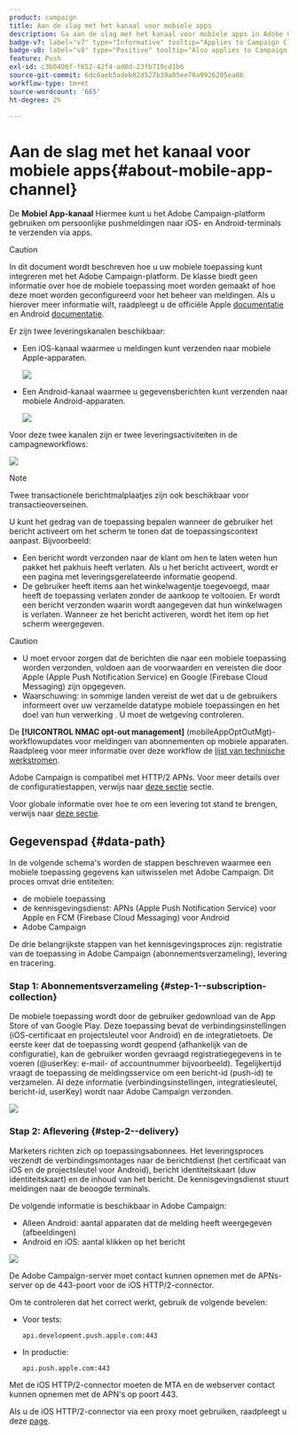 ```yaml
---
product: campaign
title: Aan de slag met het kanaal voor mobiele apps
description: Ga aan de slag met het kanaal voor mobiele apps in Adobe Campaign
badge-v7: label="v7" type="Informative" tooltip="Applies to Campaign Classic v7"
badge-v8: label="v8" type="Positive" tooltip="Also applies to Campaign v8"
feature: Push
exl-id: c3b0406f-f652-42f4-ad0d-23fb719cd1b6
source-git-commit: 6dc6aeb5adeb82d527b39a05ee70a9926205ea0b
workflow-type: tm+mt
source-wordcount: '665'
ht-degree: 2%

---
```


# Aan de slag met het kanaal voor mobiele apps{#about-mobile-app-channel}



De **Mobiel App-kanaal** Hiermee kunt u het Adobe Campaign-platform gebruiken om persoonlijke pushmeldingen naar iOS- en Android-terminals te verzenden via apps.

>[!CAUTION]
>
>In dit document wordt beschreven hoe u uw mobiele toepassing kunt integreren met het Adobe Campaign-platform. De klasse biedt geen informatie over hoe de mobiele toepassing moet worden gemaakt of hoe deze moet worden geconfigureerd voor het beheer van meldingen. Als u hierover meer informatie wilt, raadpleegt u de officiële Apple [documentatie](https://developer.apple.com/) en Android [documentatie](https://developer.android.com/index.html).

Er zijn twee leveringskanalen beschikbaar:

* Een iOS-kanaal waarmee u meldingen kunt verzenden naar mobiele Apple-apparaten.

   ![](assets/nmac_intro_2.png)

* Een Android-kanaal waarmee u gegevensberichten kunt verzenden naar mobiele Android-apparaten.

   ![](assets/nmac_intro_1.png)

Voor deze twee kanalen zijn er twee leveringsactiviteiten in de campagneworkflows:

![](assets/nmac_intro_3.png)


>[!NOTE]
>
>Twee transactionele berichtmalplaatjes zijn ook beschikbaar voor transactieoverseinen.

U kunt het gedrag van de toepassing bepalen wanneer de gebruiker het bericht activeert om het scherm te tonen dat de toepassingscontext aanpast. Bijvoorbeeld:

* Een bericht wordt verzonden naar de klant om hen te laten weten hun pakket het pakhuis heeft verlaten. Als u het bericht activeert, wordt er een pagina met leveringsgerelateerde informatie geopend.
* De gebruiker heeft items aan het winkelwagentje toegevoegd, maar heeft de toepassing verlaten zonder de aankoop te voltooien. Er wordt een bericht verzonden waarin wordt aangegeven dat hun winkelwagen is verlaten. Wanneer ze het bericht activeren, wordt het item op het scherm weergegeven.

>[!CAUTION]
>
>* U moet ervoor zorgen dat de berichten die naar een mobiele toepassing worden verzonden, voldoen aan de voorwaarden en vereisten die door Apple (Apple Push Notification Service) en Google (Firebase Cloud Messaging) zijn opgegeven.
>* Waarschuwing: in sommige landen vereist de wet dat u de gebruikers informeert over uw verzamelde datatype mobiele toepassingen en het doel van hun verwerking . U moet de wetgeving controleren.


De **[!UICONTROL NMAC opt-out management]** (mobileAppOptOutMgt)-workflowupdates voor meldingen van abonnementen op mobiele apparaten. Raadpleeg voor meer informatie over deze workflow de [lijst van technische werkstromen](../../workflow/using/about-technical-workflows.md).

Adobe Campaign is compatibel met HTTP/2 APNs. Voor meer details over de configuratiestappen, verwijs naar [deze sectie](configuring-the-mobile-application.md) sectie.

Voor globale informatie over hoe te om een levering tot stand te brengen, verwijs naar [deze sectie](steps-about-delivery-creation-steps.md).

## Gegevenspad {#data-path}

In de volgende schema&#39;s worden de stappen beschreven waarmee een mobiele toepassing gegevens kan uitwisselen met Adobe Campaign. Dit proces omvat drie entiteiten:

* de mobiele toepassing
* de kennisgevingsdienst: APNs (Apple Push Notification Service) voor Apple en FCM (Firebase Cloud Messaging) voor Android
* Adobe Campaign

De drie belangrijkste stappen van het kennisgevingsproces zijn: registratie van de toepassing in Adobe Campaign (abonnementsverzameling), levering en tracering.

### Stap 1: Abonnementsverzameling {#step-1--subscription-collection}

De mobiele toepassing wordt door de gebruiker gedownload van de App Store of van Google Play. Deze toepassing bevat de verbindingsinstellingen (iOS-certificaat en projectsleutel voor Android) en de integratietoets. De eerste keer dat de toepassing wordt geopend (afhankelijk van de configuratie), kan de gebruiker worden gevraagd registratiegegevens in te voeren (@userKey: e-mail- of accountnummer bijvoorbeeld). Tegelijkertijd vraagt de toepassing de meldingsservice om een bericht-id (push-id) te verzamelen. Al deze informatie (verbindingsinstellingen, integratiesleutel, bericht-id, userKey) wordt naar Adobe Campaign verzonden.

![](assets/nmac_register_view.png)

### Stap 2: Aflevering {#step-2--delivery}

Marketers richten zich op toepassingsabonnees. Het leveringsproces verzendt de verbindingsmontages naar de berichtdienst (het certificaat van iOS en de projectsleutel voor Android), bericht identiteitskaart (duw identiteitskaart) en de inhoud van het bericht. De kennisgevingsdienst stuurt meldingen naar de beoogde terminals.

De volgende informatie is beschikbaar in Adobe Campaign:

* Alleen Android: aantal apparaten dat de melding heeft weergegeven (afbeeldingen)
* Android en iOS: aantal klikken op het bericht

![](assets/nmac_delivery_view.png)

De Adobe Campaign-server moet contact kunnen opnemen met de APNs-server op de 443-poort voor de iOS HTTP/2-connector.

Om te controleren dat het correct werkt, gebruik de volgende bevelen:

* Voor tests:

   ```
   api.development.push.apple.com:443
   ```

* In productie:

   ```
   api.push.apple.com:443
   ```

Met de iOS HTTP/2-connector moeten de MTA en de webserver contact kunnen opnemen met de APN&#39;s op poort 443.

Als u de iOS HTTP/2-connector via een proxy moet gebruiken, raadpleegt u deze [page](../../installation/using/file-res-management.md#proxy-connection-configuration).
